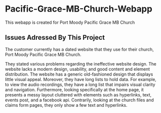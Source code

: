 # Pacific-Grace-MB-Church-Webapp
This webapp is created for Port Moody Pacific Grace MB Church

## Issues Adressed By This Project
The customer currently has a dated website that they use for their church, Port Moody Pacific Grace MB Church.

They stated various problems regarding the ineffective website design. The website lacks a modern design, usability, and good content and element distribution. The website has a generic old-fashioned design that displays little visual appeal. Moreover, they have long lists to hold data. For example, to view the audio recordings, they have a long list that impairs visual clarity and navigation. Furthermore, looking specifically at the home page, it presents a messy layout cluttered with elements such as hyperlinks, text, events post, and a facebook api. Contrarily, looking at the church files and claims form pages, they only show a few text and hyperlinks. 